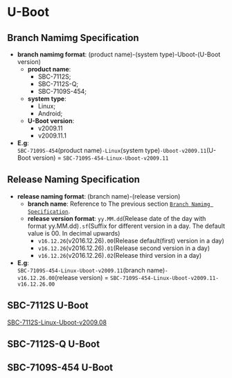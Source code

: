 # U-Boot

## Branch Namimg Specification

* **branch namimg format**: (product name)-(system type)-Uboot-(U-Boot version)
  * **product name**:
    * SBC-7112S;
    * SBC-7112S-Q;
    * SBC-7109S-454;
  * **system type**:
    * Linux;
    * Android;
  * **U-Boot version**:
    * v2009.11
    * v2009.11.1
* **E.g**:  
`SBC-7109S-454`(product name)`-Linux`(system type)`-Uboot-v2009.11`(U-Boot version) = `SBC-7109S-454-Linux-Uboot-v2009.11`

## Release Naming Specification

* **release naming format**: (branch name)-(release version)
  * **branch name**: Reference to The previous section [`Branch Namimg Specification`](#user-content-branch-namimg-specification).
  * **release version format**: `yy.MM.dd`(Release date of the day with format yy.MM.dd)`.sf`(Suffix for different version in a day. The default value is 00. In decimal upwards)
    * `v16.12.26`(v2016.12.26)`.00`(Release default(first) version in a day)
    * `v16.12.26`(v2016.12.26)`.01`(Release second version in a day)
    * `v16.12.26`(v2016.12.26)`.02`(Release third version in a day)
* **E.g**:  
`SBC-7109S-454-Linux-Uboot-v2009.11`(branch name)`-v16.12.26.00`(release version) = `SBC-7109S-454-Linux-Uboot-v2009.11-v16.12.26.00`

## SBC-7112S U-Boot

[SBC-7112S-Linux-Uboot-v2009.08](https://github.com/AplexOS/U-Boot/tree/SBC-7112S-Linux-Uboot-v2009.08)

## SBC-7112S-Q U-Boot

## SBC-7109S-454 U-Boot


